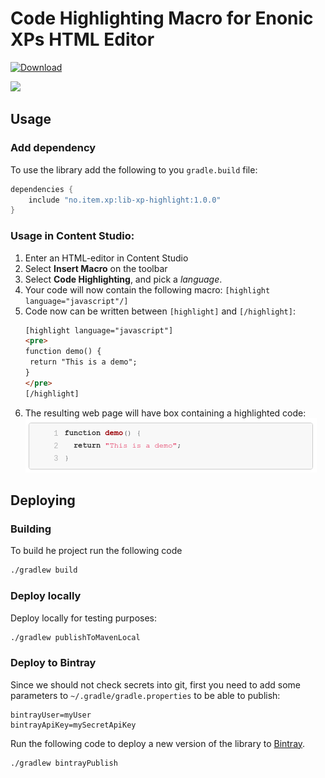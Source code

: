 # Code Highlighting Macro for Enonic XPs HTML Editor

[ ![Download](https://api.bintray.com/packages/itemconsulting/public/no.item.xp.lib-xp-highlight/images/download.svg?version=1.0.0) ](https://bintray.com/itemconsulting/public/no.item.xp.lib-xp-highlight/1.0.0/link)

<img src="https://github.com/ItemConsulting/lib-xp-highlight/raw/master/docs/lib-xp-highlight-icon.svg?sanitize=true" width="150">

## Usage

### Add dependency

To use the library add the following to you `gradle.build` file:

```groovy
dependencies {
    include "no.item.xp:lib-xp-highlight:1.0.0"
}
```

### Usage in **Content Studio**:

 1. Enter an HTML-editor in Content Studio
 2. Select **Insert Macro** on the toolbar
 3. Select **Code Highlighting**, and pick a *language*.
 4. Your code will now contain the following macro: `[highlight language="javascript"/]`
 5. Code now can be written between `[highlight]` and `[/highlight]`:
     ```html
    [highlight language="javascript"]
    <pre>
    function demo() {
      return "This is a demo";
    }
    </pre>
    [/highlight]
    ```
 6. The resulting web page will have box containing a highlighted code:
    ![Resulting code on webpage](./docs/demo.png)

## Deploying

### Building

To build he project run the following code

```bash
./gradlew build
```

### Deploy locally

Deploy locally for testing purposes:

```bash
./gradlew publishToMavenLocal
```

### Deploy to Bintray

Since we should not check secrets into git, first you need to add some parameters to `~/.gradle/gradle.properties` to be
able to publish:

```properties
bintrayUser=myUser
bintrayApiKey=mySecretApiKey
```

Run the following code to deploy a new version of the library to [Bintray](https://bintray.com/itemconsulting).

```bash
./gradlew bintrayPublish
```
